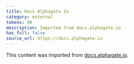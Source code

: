 ```yaml
---
title: Docs Alphagate Io
category: external
tokens: 90
description: Imported from docs.alphagate.io
has_full: false
source_url: https://docs.alphagate.io
---
```


This content was imported from [docs.alphagate.io](https://docs.alphagate.io).
